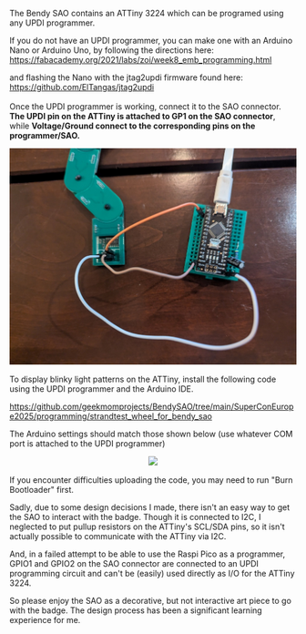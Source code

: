 The Bendy SAO contains an ATTiny 3224 which can be programed using any
UPDI programmer.

If you do not have an UPDI programmer, you can make one with an Arduino
Nano or Arduino Uno, by following the directions here:
<https://fabacademy.org/2021/labs/zoi/week8_emb_programming.html>

and flashing the Nano with the jtag2updi firmware found here:
<https://github.com/ElTangas/jtag2updi>\
\
Once the UPDI programmer is working, connect it to the SAO connector.
**The UPDI pin on the ATTiny is attached to GP1 on the SAO connector**,
while **Voltage/Ground connect to the corresponding pins on the
programmer/SAO.**

<p align="center">
  <img src="./media/image1.jpeg" width="800" \>
</p>

To display blinky light patterns on the ATTiny, install the following
code using the UPDI programmer and the Arduino IDE.

<https://github.com/geekmomprojects/BendySAO/tree/main/SuperConEurope2025/programming/strandtest_wheel_for_bendy_sao>

The Arduino settings should match those shown below (use whatever COM
port is attached to the UPDI programmer)

<p align="center">
  <img src="./media/image2.jpeg" width="800" \>
</p>

If you encounter difficulties uploading the code, you may need to run
"Burn Bootloader" first.

Sadly, due to some design decisions I made, there isn't an easy way to
get the SAO to interact with the badge. Though it is connected to I2C, I
neglected to put pullup resistors on the ATTiny's SCL/SDA pins, so it
isn't actually possible to communicate with the ATTiny via I2C.

And, in a failed attempt to be able to use the Raspi Pico as a
programmer, GPIO1 and GPIO2 on the SAO connector are connected to an
UPDI programming circuit and can't be (easily) used directly as I/O for
the ATTiny 3224.

So please enjoy the SAO as a decorative, but not interactive art piece
to go with the badge. The design process has been a significant learning
experience for me.
